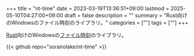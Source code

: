 +++
title = "nt-time"
date = 2023-03-19T13:36:51+09:00
lastmod = 2025-05-10T04:27:00+09:00
draft = false
description = ""
summary = "Rust向けのWindowsのファイル時刻のライブラリ。"
categories = [""]
tags = [""]
+++

[Rust](https://www.rust-lang.org/)向けのWindowsの[ファイル時刻](https://learn.microsoft.com/ja-jp/windows/win32/sysinfo/file-times)のライブラリ。

{{< github repo="sorairolake/nt-time" >}}
